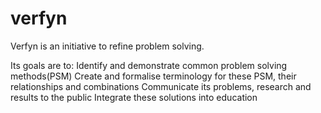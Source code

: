 # verfyn
Verfyn is an initiative to refine problem solving.

Its goals are to:
Identify and demonstrate common problem solving methods(PSM)
Create and formalise terminology for these PSM, their relationships and combinations
Communicate its problems, research and results to the public
Integrate these solutions into education